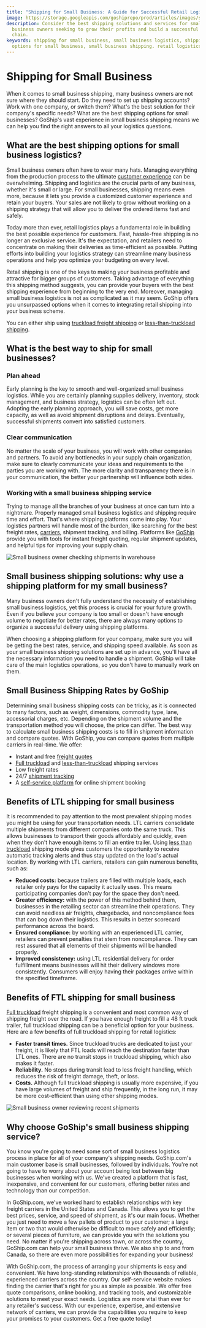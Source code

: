 ```yaml
---
title: "Shipping for Small Business: A Guide for Successful Retail Logistics"
image: https://storage.googleapis.com/goshiprepo/prod/articles/images/small-business-shipping.jpg
description: Consider the best shipping solutions and services for small
  business owners seeking to grow their profits and build a successful supply
  chain.
keywords: shipping for small business, small business logistics, shipping
  options for small business, small business shipping. retail logistics
---
```



# Shipping for Small Business

When it comes to small business shipping, many business owners are not sure where they should start. Do they need to set up shipping accounts? Work with one company, or switch them? What's the best solution for their company's specific needs? What are the best shipping options for small businesses? GoShip's vast experience in small business shipping means we can help you find the right answers to all your logistics questions. 

## What are the best shipping options for small business logistics?

Small business owners often have to wear many hats. Managing everything from the production process to the ultimate [customer experience](https://www.goship.com/blog/how-to-improve-your-customers-experience-through-shipping/) can be overwhelming. Shipping and logistics are the crucial parts of any business, whether it's small or large. For small businesses, shipping means even more, because it lets you provide a customized customer experience and retain your buyers. Your sales are not likely to grow without working on a shipping strategy that will allow you to deliver the ordered items fast and safely.

Today more than ever, retail logistics plays a fundamental role in building the best possible experience for customers. Fast, hassle-free shipping is no longer an exclusive service. It's the expectation, and retailers need to concentrate on making their deliveries as time-efficient as possible. Putting efforts into building your logistics strategy can streamline many business operations and help you optimize your budgeting on every level. 

Retail shipping is one of the keys to making your business profitable and attractive for bigger groups of customers. Taking advantage of everything this shipping method suggests, you can provide your buyers with the best shipping experience from beginning to the very end. Moreover, managing small business logistics is not as complicated as it may seem. GoShip offers you unsurpassed options when it comes to integrating retail shipping into your business scheme. 

You can either ship using [truckload freight shipping](https://www.goship.com/shipping-services/truckload-freight-shipping/) or [less-than-truckload shipping](https://www.goship.com/shipping-services/ltl-freight-shipping/). 

## What is the best way to ship for small businesses? 

### Plan ahead 

Early planning is the key to smooth and well-organized small business logistics. While you are certainly planning supplies delivery, inventory, stock management, and business strategy, logistics can be often left out. Adopting the early planning approach, you will save costs, get more capacity, as well as avoid shipment disruptions and delays. Eventually, successful shipments convert into satisfied customers. 

### Clear communication 

No matter the scale of your business, you will work with other companies and partners. To avoid any bottlenecks in your supply chain organization, make sure to clearly communicate your ideas and requirements to the parties you are working with. The more clarity and transparency there is in your communication, the better your partnership will influence both sides. 

### Working with a small business shipping service  

Trying to manage all the branches of your business at once can turn into a nightmare. Properly managed small business logistics and shipping require time and effort. That's where shipping platforms come into play. Your logistics partners will handle most of the burden, like searching for the best freight rates, [carriers](https://www.goship.com/blog/how-to-choose-the-right-ltl-carriers/), shipment tracking, and billing. Platforms like [GoShip](https://www.goship.com/) provide you with tools for instant freight quoting, regular shipment updates, and helpful tips for improving your supply chain.

![Small business owner checking shipments in warehouse](images/goship-website-image-template-1024-x-768-px-19-.png "Small Business Shipping")

## Small business shipping solutions: why use a shipping platform for my small business? 

Many business owners don't fully understand the necessity of establishing small business logistics, yet this process is crucial for your future growth. Even if you believe your company is too small or doesn't have enough volume to negotiate for better rates, there are always many options to organize a successful delivery using shipping platforms.

When choosing a shipping platform for your company, make sure you will be getting the best rates, service, and shipping speed available. As soon as your small business shipping solutions are set up in advance, you'll have all the necessary information you need to handle a shipment. GoShip will take care of the main logistics operations, so you don't have to manually work on them. 

## Small Business Shipping Rates by GoShip 

Determining small business shipping costs can be tricky, as it is connected to many factors, such as weight, dimensions, commodity type, lane, accessorial charges, etc. Depending on the shipment volume and the transportation method you will choose, the price can differ. The best way to calculate small business shipping costs is to fill in shipment information and compare quotes. With GoShip, you can compare quotes from multiple carriers in real-time. We offer:

* Instant and free [freight quotes](https://www.goship.com/)
* [Full truckload](https://www.goship.com/shipping-services/truckload-freight-shipping/) and [less-than-truckload](https://www.goship.com/shipping-services/ltl-freight-shipping/) shipping services 
* Low freight rates 
* 24/7 [shipment tracking](https://www.goship.com/blog/3-reasons-shipment-tracking-matters/) 
* A [self-service platform](https://www.goship.com/about-us/) for online shipment booking 

## Benefits of LTL shipping for small business

It is recommended to pay attention to the most prevalent shipping modes you might be using for your transportation needs. LTL carriers consolidate multiple shipments from different companies onto the same truck. This allows businesses to transport their goods affordably and quickly, even when they don't have enough items to fill an entire trailer. Using [less than truckload](https://www.goship.com/posts/ltl-freight-shipping-for-beginners) shipping mode gives customers the opportunity to receive automatic tracking alerts and thus stay updated on the load's actual location. By working with LTL carriers, retailers can gain numerous benefits, such as: 

* **Reduced costs:** because trailers are filled with multiple loads, each retailer only pays for the capacity it actually uses. This means participating companies don't pay for the space they don't need.
* **Greater efficiency:** with the power of this method behind them, businesses in the retailing sector can streamline their operations. They can avoid needless air freights, chargebacks, and noncompliance fees that can bog down their logistics. This results in better scorecard performance across the board.
* **Ensured compliance:** by working with an experienced LTL carrier, retailers can prevent penalties that stem from noncompliance. They can rest assured that all elements of their shipments will be handled properly.
* **Improved consistency:** using LTL residential delivery for order fulfillment means businesses will hit their delivery windows more consistently. Consumers will enjoy having their packages arrive within the specified timeframe. 

## Benefits of FTL shipping for small business

[Full truckload](https://www.goship.com/posts/when-should-you-switch-to-full-truckload-shipping) freight shipping is a convenient and most common way of shipping freight over the road. If you have enough freight to fill a 48 ft truck trailer, full truckload shipping can be a beneficial option for your business. Here are a few benefits of full truckload shipping for retail logistics:

* **Faster transit times.** Since truckload trucks are dedicated to just your freight, it is likely that FTL loads will reach the destination faster than LTL ones. There are no transit stops in truckload shipping, which also makes it faster.
* **Reliability.** No stops during transit lead to less freight handling, which reduces the risk of freight damage, theft, or loss.
* **Costs.** Although full truckload shipping is usually more expensive, if you have large volumes of freight and ship frequently, in the long run, it may be more cost-efficient than using other shipping modes. 

![Small business owner reviewing recent shipments](images/goship-website-image-template-1024-x-768-px-20-.png "Small Business Owner")

## Why choose GoShip's small business shipping service? 

You know you're going to need some sort of small business logistics process in place for all of your company's shipping needs. GoShip.com's main customer base is small businesses, followed by individuals. You're not going to have to worry about your account being lost between big businesses when working with us. We've created a platform that is fast, inexpensive, and convenient for our customers, offering better rates and technology than our competition. 

In GoShip.com, we've worked hard to establish relationships with key freight carriers in the United States and Canada. This allows you to get the best prices, service, and speed of shipment, as it's our main focus. Whether you just need to move a few pallets of product to your customer; a large item or two that would otherwise be difficult to move safely and efficiently; or several pieces of furniture, we can provide you with the solutions you need. No matter if you're shipping across town, or across the country, GoShip.com can help your small business thrive. We also ship to and from Canada, so there are even more possibilities for expanding your business! 

With GoShip.com, the process of arranging your shipments is easy and convenient. We have long-standing relationships with thousands of reliable, experienced carriers across the country. Our self-service website makes finding the carrier that's right for you as simple as possible. We offer free quote comparisons, online booking, and tracking tools, and customizable solutions to meet your exact needs. Logistics are more vital than ever for any retailer's success. With our experience, expertise, and extensive network of carriers, we can provide the capabilities you require to keep your promises to your customers. Get a free quote today!